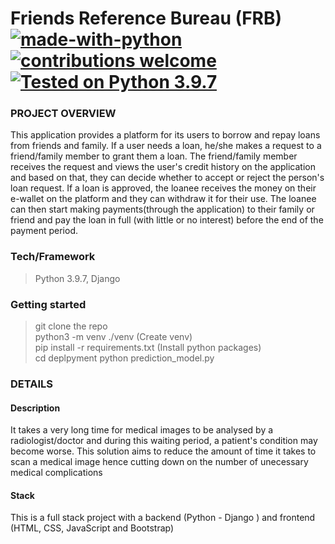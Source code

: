 # Friends Reference Bureau (FRB) [![made-with-python](https://img.shields.io/badge/Made%20with-Python-1f425f.svg)](https://www.python.org/) [![contributions welcome](https://img.shields.io/static/v1.svg?label=Contributions&message=Welcome&color=0059b3&style=flat-square)](https://github.com/timothymadegwa/frb/blob/master/README.md)&nbsp; [![Tested on Python 3.9.7](https://img.shields.io/badge/Tested%20-Python%203.9.7-blue.svg?logo=python&style=flat-square)]( https://www.python.org/downloads) &nbsp;

### PROJECT OVERVIEW  
This application provides a platform for its users to borrow and repay loans from friends and family. If a user needs a loan, he/she makes a request to a friend/family member to grant them a loan. The friend/family member receives the request and views the user's credit history on the application and based on that, they can decide whether to accept or reject the person's loan request. If a loan is approved, the loanee receives the money on their e-wallet on the platform and they can withdraw it for their use. The loanee can then start making payments(through the application) to their family or friend and pay the loan in full (with little or no interest) before the end of the payment period.


 
### Tech/Framework
> Python 3.9.7, Django  
### Getting started 
> git clone the repo  
> python3 -m venv ./venv  (Create venv)  
> pip install -r requirements.txt (Install python packages)  
> cd deplpyment
> python prediction_model.py



### DETAILS
#### Description
It takes a very long time for medical images to be analysed by a radiologist/doctor and during this waiting period, a patient's condition may become worse. This solution aims to reduce the amount of time it takes to scan a medical image hence cutting down on the number of unecessary medical complications 

#### Stack
This is a full stack project with a backend (Python - Django ) and frontend (HTML, CSS, JavaScript and Bootstrap)

